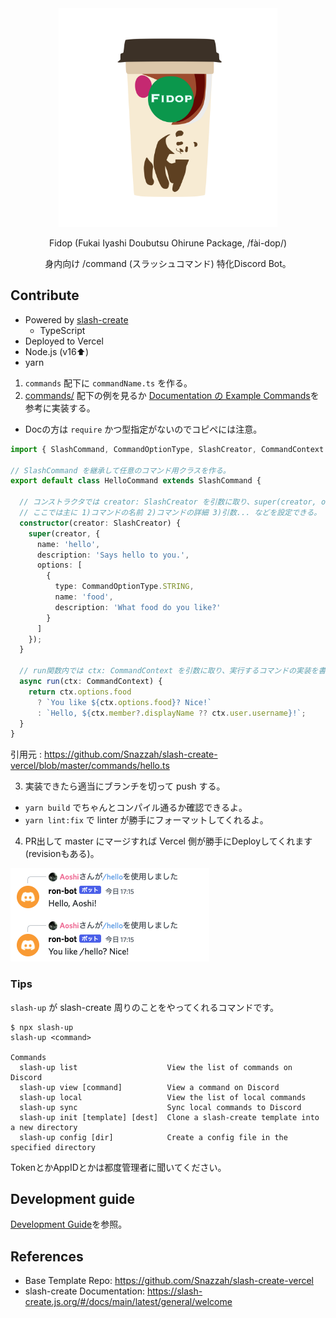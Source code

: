 <div align="center">

<img src="/fidop.png" height="350">

Fidop (Fukai Iyashi Doubutsu Ohirune Package, /fài-dop/)

身内向け /command (スラッシュコマンド) 特化Discord Bot。
</div>

## Contribute

- Powered by [slash-create](https://github.com/Snazzah/slash-create)
  - TypeScript
- Deployed to Vercel
- Node.js (v16:arrow_up:)
- yarn

1. `commands` 配下に `commandName.ts` を作る。
2. [commands/](commands/) 配下の例を見るか [Documentation の Example Commands](https://slash-create.js.org/#/docs/main/latest/examples/command)を参考に実装する。
  - Docの方は `require` かつ型指定がないのでコピペには注意。

```ts
import { SlashCommand, CommandOptionType, SlashCreator, CommandContext } from 'slash-create';

// SlashCommand を継承して任意のコマンド用クラスを作る。
export default class HelloCommand extends SlashCommand {

  // コンストラクタでは creator: SlashCreator を引数に取り、super(creator, options) を呼ぶ。
  // ここでは主に 1)コマンドの名前 2)コマンドの詳細 3)引数... などを設定できる。
  constructor(creator: SlashCreator) {
    super(creator, {
      name: 'hello',
      description: 'Says hello to you.',
      options: [
        {
          type: CommandOptionType.STRING,
          name: 'food',
          description: 'What food do you like?'
        }
      ]
    });
  }

  // run関数内では ctx: CommandContext を引数に取り、実行するコマンドの実装を書く。
  async run(ctx: CommandContext) {
    return ctx.options.food
      ? `You like ${ctx.options.food}? Nice!`
      : `Hello, ${ctx.member?.displayName ?? ctx.user.username}!`;
  }
}
```
引用元 : https://github.com/Snazzah/slash-create-vercel/blob/master/commands/hello.ts

3. 実装できたら適当にブランチを切って push する。
  - `yarn build` でちゃんとコンパイル通るか確認できるよ。
  - `yarn lint:fix` で linter が勝手にフォーマットしてくれるよ。
4. PR出して master にマージすれば Vercel 側が勝手にDeployしてくれます(revisionもある)。

![sample.png](sample.png)

### Tips

`slash-up` が slash-create 周りのことをやってくれるコマンドです。

```
$ npx slash-up
slash-up <command>

Commands
  slash-up list                    View the list of commands on Discord
  slash-up view [command]          View a command on Discord
  slash-up local                   View the list of local commands
  slash-up sync                    Sync local commands to Discord
  slash-up init [template] [dest]  Clone a slash-create template into a new directory
  slash-up config [dir]            Create a config file in the specified directory
```

TokenとかAppIDとかは都度管理者に聞いてください。

## Development guide

[Development Guide](docs/development.md)を参照。

## References

- Base Template Repo: https://github.com/Snazzah/slash-create-vercel
- slash-create Documentation: https://slash-create.js.org/#/docs/main/latest/general/welcome
